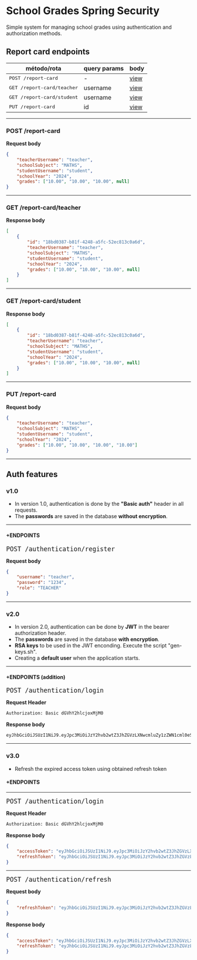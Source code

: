 # School Grades Spring Security

Simple system for managing school grades using authentication and authorization methods.

## Report card endpoints

| método/rota | query params | body |
|-------|-------|-------|
| <kbd>POST /report-card</kbd> | - | [view](#post-report-card) |
| <kbd>GET /report-card/teacher</kbd> | username | [view](#get-report-card-teacher) |
| <kbd>GET /report-card/student</kbd> | username | [view](#get-report-card-student) |
| <kbd>PUT /report-card</kbd> | id | [view](#put-report-card) |
-------

<h3 id="post-report-card">POST /report-card</h3>

**Request body**
```json
{
    "teacherUsername": "teacher",
    "schoolSubject": "MATHS",
    "studentUsername": "student",
    "schoolYear": "2024",
    "grades": ["10.00", "10.00", "10.00", null]
}
```
-----

<h3 id="get-report-card-teacher">GET /report-card/teacher</h3>

**Response body**
```json
[
    {
        "id": "18bd0387-b81f-4248-a5fc-52ec813c0a6d",
        "teacherUsername": "teacher",
        "schoolSubject": "MATHS",
        "studentUsername": "student",
        "schoolYear": "2024",
        "grades": ["10.00", "10.00", "10.00", null]
    }
]
```
-----

<h3 id="get-report-card-student">GET /report-card/student</h3>

**Response body**
```json
[
    {
        "id": "18bd0387-b81f-4248-a5fc-52ec813c0a6d",
        "teacherUsername": "teacher",
        "schoolSubject": "MATHS",
        "studentUsername": "student",
        "schoolYear": "2024",
        "grades": ["10.00", "10.00", "10.00", null]
    }
]
```
-----

<h3 id="put-report-card">PUT /report-card</h3>

**Request body**
```json
{
    "teacherUsername": "teacher",
    "schoolSubject": "MATHS",
    "studentUsername": "student",
    "schoolYear": "2024",
    "grades": ["10.00", "10.00", "10.00", "10.00"]
}
```
-----

## Auth features

### **v1.0**

- In version 1.0, authentication is done by the <b>"Basic auth"</b> header in all requests.  
- The <b>passwords</b> are saved in the database <b>without encryption</b>.

-----

#### +ENDPOINTS

<kbd style="font-size:17px;">POST /authentication/register</kbd>

**Request body**
```json
{
    "username": "teacher",
    "password": "1234",
    "role": "TEACHER"
}
```
-----

### **v2.0**

- In version 2.0, authentication can be done by <b>JWT</b> in the bearer authorization header.  
- The <b>passwords</b> are saved in the database <b>with encryption</b>.  
- <b>RSA keys</b> to be used in the JWT enconding. Execute the script "gen-keys.sh".  
- Creating a <b>default user</b> when the application starts.

-----

#### +ENDPOINTS (addition)

<kbd style="font-size:17px;">POST /authentication/login</kbd>

**Request Header**

```bash
Authorization: Basic dGVhY2hlcjoxMjM0
```

**Response body**
```bash
eyJhbGciOiJSUzI1NiJ9.eyJpc3MiOiJzY2hvb2wtZ3JhZGVzLXNwcmluZy1zZWN1cml0eSIsInN1YiI6InByb2YiLCJleHAiOjE3MzgxODU4NTUsImlhdCI6MTczODE4NTg1NCwic2NvcGUiOiJST0xFX1RFQUNIRVIifQ.XKLcsVdsFUO8Bep2XIe-TqgxNSzDPCF1cj-yhtvpB1mbO_O1dbQHam8mOm8vDPvzuNAyulPr9aR-MCA8S28xHYXH33oND9AhsanUhNfLdhXUQFBZON9KeOM0-YqHNNoKhqWsdeV7-7bCIghIW0SzBQXulpnlJ26QfsKq2JnngmUMO5Dwu8e_uMpUCi06gWcZFUFYgTlyqf795lFzHbEggcn46Q-ol5eocGukuoRr2ST6hiMpg2DBBfXfGUZSNGKlx3Oqrn_d15KADrv3pzdIIoukkvPBfLzmqFaips35KT8OjW4_ooZjAOFDyqfsGPwcyIyOLzXpXBtPAmeYd9tZKw
```
-----

### **v3.0**

- Refresh the expired access token using obtained refresh token


#### +ENDPOINTS

-----

<kbd style="font-size:17px;">POST /authentication/login</kbd>

**Request Header**

```bash
Authorization: Basic dGVhY2hlcjoxMjM0
```

**Response body**

```json
{
	"accessToken": "eyJhbGciOiJSUzI1NiJ9.eyJpc3MiOiJzY2hvb2wtZ3JhZGVzLXNwcmluZy1zZWN1cml0eSIsInN1YiI6InByb2YiLCJleHAiOjE3MzgxODU4NTUsImlhdCI6MTczODE4NTg1NCwic2NvcGUiOiJST0xFX1RFQUNIRVIifQ.XKLcsVdsFUO8Bep2XIe-TqgxNSzDPCF1cj-yhtvpB1mbO_O1dbQHam8mOm8vDPvzuNAyulPr9aR-MCA8S28xHYXH33oND9AhsanUhNfLdhXUQFBZON9KeOM0-YqHNNoKhqWsdeV7-7bCIghIW0SzBQXulpnlJ26QfsKq2JnngmUMO5Dwu8e_uMpUCi06gWcZFUFYgTlyqf795lFzHbEggcn46Q-ol5eocGukuoRr2ST6hiMpg2DBBfXfGUZSNGKlx3Oqrn_d15KADrv3pzdIIoukkvPBfLzmqFaips35KT8OjW4_ooZjAOFDyqfsGPwcyIyOLzXpXBtPAmeYd9tZKw",
	"refreshToken": "eyJhbGciOiJSUzI1NiJ9.eyJpc3MiOiJzY2hvb2wtZ3JhZGVzLXNwcmluZy1zZWN1cml0eSIsInN1YiI6InByb2YiLCJleHAiOjE3Mzg3OTA3MDUsImlhdCI6MTczODE4NTkwNX0.Jt32KFebCHE273P5oVIDyh3PUejqiWZ0AgdmNFXm7VFZ29XnWBQuWUxCEp4S9pLB4UBU-fANiAKyet4hRvNyWfkhChUvbZyg13uWgcmKu9-vtppFd_JTTt3XH_nkV3Hiw3c7WVpwMWBOOY95MKQCcLTIpq19RC8O1hCM0IOVY6woTcfnHUcy1POfwbqXOpuTzQBhdYzwBDBeo_IEBRm-7LkGW6pP17CBFIudvaicMLsmiGVyfTLecxGrMAdpkwD9jICDgxxf9yPeEqulUn1OnNyuuxc7U2Pv3xM-1hpLg2PUUy3P7hjXcMz7DswYaEuFmMyVwZNYvxqjDG1pT8u-pA"
}
```
-----

<kbd style="font-size:17px;">POST /authentication/refresh</kbd>

**Request body**

```json
{
    "refreshToken": "eyJhbGciOiJSUzI1NiJ9.eyJpc3MiOiJzY2hvb2wtZ3JhZGVzLXNwcmluZy1zZWN1cml0eSIsInN1YiI6InByb2YiLCJleHAiOjE3Mzg3OTA3MDUsImlhdCI6MTczODE4NTkwNX0.Jt32KFebCHE273P5oVIDyh3PUejqiWZ0AgdmNFXm7VFZ29XnWBQuWUxCEp4S9pLB4UBU-fANiAKyet4hRvNyWfkhChUvbZyg13uWgcmKu9-vtppFd_JTTt3XH_nkV3Hiw3c7WVpwMWBOOY95MKQCcLTIpq19RC8O1hCM0IOVY6woTcfnHUcy1POfwbqXOpuTzQBhdYzwBDBeo_IEBRm-7LkGW6pP17CBFIudvaicMLsmiGVyfTLecxGrMAdpkwD9jICDgxxf9yPeEqulUn1OnNyuuxc7U2Pv3xM-1hpLg2PUUy3P7hjXcMz7DswYaEuFmMyVwZNYvxqjDG1pT8u-pA"
}
```

**Response body**

```json
{
	"accessToken": "eyJhbGciOiJSUzI1NiJ9.eyJpc3MiOiJzY2hvb2wtZ3JhZGVzLXNwcmluZy1zZWN1cml0eSIsInN1YiI6InByb2YiLCJleHAiOjE3MzgxODU4NTUsImlhdCI6MTczODE4NTg1NCwic2NvcGUiOiJST0xFX1RFQUNIRVIifQ.XKLcsVdsFUO8Bep2XIe-TqgxNSzDPCF1cj-yhtvpB1mbO_O1dbQHam8mOm8vDPvzuNAyulPr9aR-MCA8S28xHYXH33oND9AhsanUhNfLdhXUQFBZON9KeOM0-YqHNNoKhqWsdeV7-7bCIghIW0SzBQXulpnlJ26QfsKq2JnngmUMO5Dwu8e_uMpUCi06gWcZFUFYgTlyqf795lFzHbEggcn46Q-ol5eocGukuoRr2ST6hiMpg2DBBfXfGUZSNGKlx3Oqrn_d15KADrv3pzdIIoukkvPBfLzmqFaips35KT8OjW4_ooZjAOFDyqfsGPwcyIyOLzXpXBtPAmeYd9tZKw",
	"refreshToken": "eyJhbGciOiJSUzI1NiJ9.eyJpc3MiOiJzY2hvb2wtZ3JhZGVzLXNwcmluZy1zZWN1cml0eSIsInN1YiI6InByb2YiLCJleHAiOjE3Mzg3OTA3MDUsImlhdCI6MTczODE4NTkwNX0.Jt32KFebCHE273P5oVIDyh3PUejqiWZ0AgdmNFXm7VFZ29XnWBQuWUxCEp4S9pLB4UBU-fANiAKyet4hRvNyWfkhChUvbZyg13uWgcmKu9-vtppFd_JTTt3XH_nkV3Hiw3c7WVpwMWBOOY95MKQCcLTIpq19RC8O1hCM0IOVY6woTcfnHUcy1POfwbqXOpuTzQBhdYzwBDBeo_IEBRm-7LkGW6pP17CBFIudvaicMLsmiGVyfTLecxGrMAdpkwD9jICDgxxf9yPeEqulUn1OnNyuuxc7U2Pv3xM-1hpLg2PUUy3P7hjXcMz7DswYaEuFmMyVwZNYvxqjDG1pT8u-pA"
}
```
